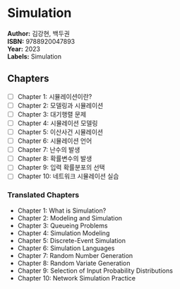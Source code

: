 # Simulation

**Author:** 김강현, 백두권 <br/>
**ISBN:** 9788920047893 <br/>
**Year:** 2023 <br/>
**Labels:** Simulation

## Chapters
- [ ] Chapter 1: 시뮬레이션이란?
- [ ] Chapter 2: 모델링과 시뮬레이션
- [ ] Chapter 3: 대기행렬 문제
- [ ] Chapter 4: 시뮬레이션 모델링
- [ ] Chapter 5: 이산사건 시뮬레이션
- [ ] Chapter 6: 시뮬레이션 언어
- [ ] Chapter 7: 난수의 발생
- [ ] Chapter 8: 확률변수의 발생
- [ ] Chapter 9: 입력 확률분포의 선택
- [ ] Chapter 10: 네트워크 시뮬레이션 실습

### Translated Chapters
- Chapter 1: What is Simulation?  
- Chapter 2: Modeling and Simulation  
- Chapter 3: Queueing Problems  
- Chapter 4: Simulation Modeling  
- Chapter 5: Discrete-Event Simulation  
- Chapter 6: Simulation Languages  
- Chapter 7: Random Number Generation  
- Chapter 8: Random Variate Generation  
- Chapter 9: Selection of Input Probability Distributions  
- Chapter 10: Network Simulation Practice
